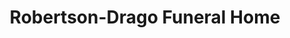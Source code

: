 ---
title: "Robertson-Drago Funeral Home"
url: /west-plains/robertson-drago-funeral-home/
shop: Bestattungen
---
